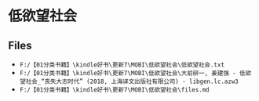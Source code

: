 # 低欲望社会

## Files

- `F:/【01分类书籍】\kindle好书\更新7\MOBI\低欲望社会\低欲望社会.txt`
- `F:/【01分类书籍】\kindle好书\更新7\MOBI\低欲望社会\大前研一, 姜建强 - 低欲望社会_“丧失大志时代” (2018, 上海译文出版社有限公司) - libgen.lc.azw3`
- `F:/【01分类书籍】\kindle好书\更新7\MOBI\低欲望社会\files.md`
